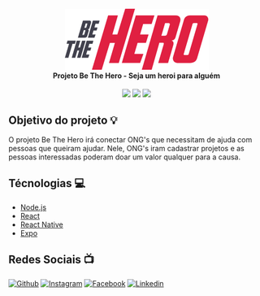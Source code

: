 <h4 align="center">
<img src="./frontend/src/assets/logo-bethehero.png"/>
<br>Projeto Be The Hero - Seja um heroi para alguém
</h4>
<p align="center">
    <img src="https://img.shields.io/badge/version-1.0-blue.svg"/>
    <img src="https://img.shields.io/github/license/AbnerPS/omnistack-bethehero"/>
    <img src="https://img.shields.io/github/repo-size/AbnerPS/omnistack-bethehero"/>
</p>

## Objetivo do projeto :bulb:

O projeto Be The Hero irá conectar ONG's que necessitam de ajuda com pessoas que queiram ajudar.
Nele, ONG's iram cadastrar projetos e as pessoas interessadas poderam doar um valor qualquer para a causa.

## Técnologias :computer:

- [Node.js](https://nodejs.org/en/)
- [React](https://pt-br.reactjs.org/)
- [React Native](https://reactnative.dev/)
- [Expo](https://expo.io/)

 ## Redes Sociais :tv:
 
   <a href="https://github.com/AbnerPS" target="_blank" >
    <img alt="Github" src="https://img.shields.io/badge/Github--%23F8952D?style=social&logo=github"></a> 
  
  <a href="https://www.instagram.com/abner.p.s/" target="_blank" >
    <img alt="Instagram" src="https://img.shields.io/badge/Instagram--%23F8952D?style=social&logo=instagram"></a> 
  
  <a href="https://www.facebook.com/AbnerGuthiwill" target="_blank" >
    <img alt="Facebook" src="https://img.shields.io/badge/Facebook--%23F8952D?style=social&logo=facebook"></a> 

  <a href="https://www.linkedin.com/in/abner-pereira-silva-8715a326/" target="_blank" >
    <img alt="Linkedin" src="https://img.shields.io/badge/Linkedin--%23F8952D?style=social&logo=linkedin"></a>